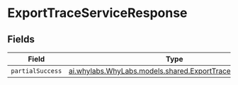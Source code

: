 # ExportTraceServiceResponse


## Fields

| Field                                                                                                          | Type                                                                                                           | Required                                                                                                       | Description                                                                                                    |
| -------------------------------------------------------------------------------------------------------------- | -------------------------------------------------------------------------------------------------------------- | -------------------------------------------------------------------------------------------------------------- | -------------------------------------------------------------------------------------------------------------- |
| `partialSuccess`                                                                                               | [ai.whylabs.WhyLabs.models.shared.ExportTracePartialSuccess](../../models/shared/ExportTracePartialSuccess.md) | :heavy_minus_sign:                                                                                             | N/A                                                                                                            |